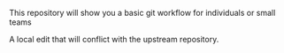 This repository will show you a basic git workflow for individuals or small teams

A local edit that will conflict with the upstream repository.
